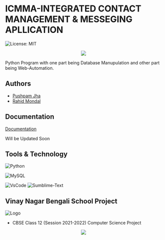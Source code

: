 
# ICMMA-INTEGRATED CONTACT MANAGEMENT & MESSEGING APLLICATION 
![License: MIT](https://img.shields.io/badge/License-MIT-yellow.svg)

<p align="center"><img src=https://readme-typing-svg.herokuapp.com?font=Calibri&color=%23259076&size=26&lines=Hello+%F0%9F%91%8B%2C+To+ICMMA+repository></p>
 Python Program with one part being Database Manupulation and other part being Web-Automation.


## Authors

- [Pushpam Jha](https://github.com/jhapushpam13)
- [Rahid Mondal](https://github.com/rahidmondal)



## Documentation

[Documentation]()

Will be Updated Soon 


## Tools & Technology



![Python](https://img.shields.io/badge/Python-FFD43B?style=for-the-badge&logo=python&logoColor=darkgreen)
    
![MySQL](https://img.shields.io/badge/MySQL-00000F?style=for-the-badge&logo=mysql&logoColor=white)
    
![VsCode](https://img.shields.io/badge/Visual_Studio_Code-0078D4?style=for-the-badge&logo=visual%20studio%20code&logoColor=white)
![Sumblime-Text](https://img.shields.io/badge/sublime_text-%23575757.svg?&style=for-the-badge&logo=sublime-text&logoColor=important)



## Vinay Nagar Bengali School Project
![Logo](https://www.vinaynagarbengalischool.com/images/logo-inner.png)

- CBSE Class 12 (Session 2021-2022) Computer Science Project 




<p align="center"><img src=https://readme-typing-svg.herokuapp.com?font=Calibri&color=%23259076&size=26&lines=Thanks+For+Reading></p>



